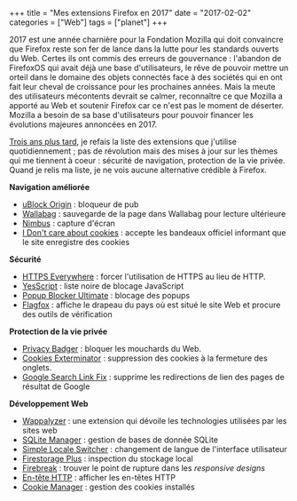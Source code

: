 +++
title = "Mes extensions Firefox en 2017"
date = "2017-02-02"
categories = ["Web"]
tags = ["planet"]
+++

2017 est une année charnière pour la Fondation Mozilla qui doit convaincre que
Firefox reste son fer de lance dans la lutte pour les standards ouverts du Web.
Certes ils ont commis des erreurs de gouvernance : l'abandon de FirefoxOS qui
avait déjà une base d'utilisateurs, le rêve de pouvoir mettre un orteil dans le
domaine des objets connectés face à des sociétés qui en ont fait leur cheval de
croissance pour les prochaines années. Mais la meute des utilisateurs
mécontents devrait se calmer, reconnaître ce que Mozilla a apporté au Web et
soutenir Firefox car ce n'est pas le moment de déserter.  Mozilla a besoin de
sa base d'utilisateurs pour pouvoir financer les évolutions majeures annoncées
en 2017.

[Trois ans plus
tard](http://blogduyax.madyanne.fr/mes-extensions-firefox.html), je refais la
liste des extensions que j'utilise quotidiennement ; pas de révolution mais des
mises à jour sur les thèmes qui me tiennent à coeur : sécurité de navigation,
protection de la vie privée. Quand je relis ma liste, je ne vois aucune
alternative crédible à Firefox.

**Navigation améliorée**

- [uBlock Origin](https://addons.mozilla.org/fr/firefox/addon/ublock-origin/?src=ss) : bloqueur de pub
- [Wallabag](https://addons.mozilla.org/fr/firefox/addon/wallabag-v2/) : sauvegarde de la page dans Wallabag pour lecture ultérieure
- [Nimbus](https://addons.mozilla.org/fr/firefox/addon/nimbus-screenshot) : capture d'écran
- [I Don't care about cookies](https://addons.mozilla.org/fr/firefox/addon/i-dont-care-about-cookies/?src=api) : accepte les bandeaux officiel informant que le site enregistre des cookies

**Sécurité**

- [HTTPS Everywhere](https://www.eff.org/https-everywhere) : forcer l'utilisation de HTTPS au lieu de HTTP.
- [YesScript](https://addons.mozilla.org/fr/firefox/addon/yesscript/?src=api) : liste noire de blocage JavaScript
- [Popup Blocker Ultimate](https://addons.mozilla.org/fr/firefox/addon/popup-blocker-ultimate) : blocage des popups
- [Flagfox](https://addons.mozilla.org/fr/firefox/addon/flagfox/?src=search) : affiche le drapeau du pays où est situé le site Web et procure des outils de vérification

**Protection de la vie privée**

- [Privacy Badger](https://addons.mozilla.org/fr/firefox/addon/privacy-badger17/) : bloquer
  les mouchards du Web.
- [Cookies Exterminator](https://addons.mozilla.org/fr/firefox/addon/cookies-exterminator) : suppression des cookies à la fermeture des onglets.
- [Google Search Link Fix](https://addons.mozilla.org/fr/firefox/addon/google-search-link-fix) : supprime les redirections de lien des pages de résultat de Google

**Développement Web**

- [Wappalyzer](https://wappalyzer.com) : une extension qui dévoile les technologies utilisées par les sites web
- [SQLite Manager](https://addons.mozilla.org/fr/firefox/addon/sqlite-manager) : gestion de bases de donnée SQLite
- [Simple Locale Switcher](https://addons.mozilla.org/fr/firefox/addon/simple-locale-switcher) : changement de langue de l'interface utilisateur
- [Firestorage Plus](https://addons.mozilla.org/fr/firefox/addon/firestorage-plus/?src=search) : inspection du stockage local
- [Firebreak](https://addons.mozilla.org/fr/firefox/addon/firebreak/?src=search) : trouver le point de rupture dans les *responsive designs*
- [En-tête HTTP](http://livehttpheaders.mozdev.org) : afficher les en-têtes HTTP
- [Cookie Manager](https://addons.mozilla.org/en-US/firefox/addon/cookies-manager-plus) : gestion des cookies installés

